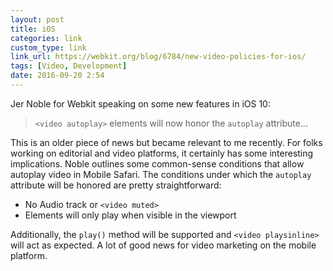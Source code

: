 ```yaml
---
layout: post
title: iOS 
categories: link
custom_type: link
link_url: https://webkit.org/blog/6784/new-video-policies-for-ios/
tags: [Video, Development]
date: 2016-09-20 2:54
---
```


Jer Noble for Webkit speaking on some new features in iOS 10:

> `<video autoplay>` elements will now honor the `autoplay` attribute...

This is an older piece of news but became relevant to me recently. For folks working on editorial and video platforms, it certainly has some interesting implications. Noble outlines some common-sense conditions that allow autoplay video in Mobile Safari. The conditions under which the `autoplay` attribute will be honored are pretty straightforward: 

* No Audio track or `<video muted>`
* Elements will only play when visible in the viewport

Additionally, the `play()` method will be supported and `<video playsinline>` will act as expected. A lot of good news for video marketing on the mobile platform. 